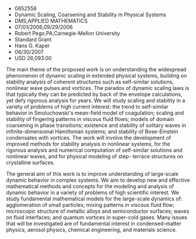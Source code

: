 
* 0652558
* Dynamic Scaling, Coarsening and Stability in Physical Systems
* DMS,APPLIED MATHEMATICS
* 07/01/2006,09/29/2006
* Robert Pego,PA,Carnegie-Mellon University
* Standard Grant
* Hans G. Kaper
* 06/30/2007
* USD 26,093.00

The main theme of the proposed work is on understanding the widespread
phenomenon of dynamic scaling in extended physical systems, building on
stability analysis of coherent structures such as self-similar solutions,
nonlinear wave pulses and vortices. The paradox of dynamic scaling laws is that
typically they can be predicted by back of the envelope calculations, yet defy
rigorous analysis for years. We will study scaling and stability in a variety of
problems of high current interest: the trend to self-similar behavior in
Smoluchowski's mean-field model of coagulation; scaling and stability of
fingering patterns in viscous fluid flows; models of domain coarsening in phase
transitions; existence and stability of solitary waves in infinite-dimensional
Hamiltonian systems; and stability of Bose-Einstein condensates with vortices.
The work will involve the development of improved methods for stability analysis
in nonlinear systems, for the rigorous analysis and numerical computation of
self-similar solutions and nonlinear waves, and for physical modeling of step-
terrace structures on crystalline surfaces.

The general aim of this work is to improve understanding of large-scale dynamic
behavior in complex systems. We aim to develop new and effective mathematical
methods and concepts for the modeling and analysis of dynamic behavior in a
variety of problems of high scientific interest. We study fundamental
mathematical models for the large-scale dynamics of: agglomeration of small
particles; mixing patterns in viscous fluid flow; microscopic structure of
metallic alloys and semiconductor surfaces; waves on fluid interfaces; and
quantum vortices in super-cold gases. Many issues that will be investigated are
of fundamental interest in condensed-matter physics, aerosol physics, chemical
engineering, and materials science.


